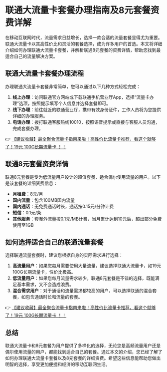 # 联通大流量卡套餐办理指南及8元套餐资费详解

在移动互联网时代，流量需求日益增长，选择一款合适的流量套餐显得尤为重要。联通大流量卡以其高性价比和灵活的套餐选择，成为许多用户的首选。本文将详细介绍如何办理联通大流量卡套餐，并解析联通8元套餐的资费详情，帮助您找到最适合自己的流量解决方案。

## 联通大流量卡套餐办理流程

办理联通大流量卡套餐非常简单，您可以通过以下几种方式轻松完成：

1. **线上办理**：访问联通官方网站或下载联通手机营业厅App，选择“流量卡办理”选项，按照提示填写个人信息并选择套餐即可。
2. **线下办理**：前往就近的联通营业厅，携带有效身份证件，工作人员将为您提供详细的办理服务。
3. **电话办理**：拨打联通客服热线10010，按照语音提示或直接与客服人员沟通，完成套餐办理。

👉 [【建议收藏】最全聚合流量卡指南来啦！高性价比流量卡推荐，看这个就够了！19元 100G长期流量卡 ！！](https://bit.ly/Liuliangka)

## 联通8元套餐资费详情

联通8元套餐是专为低流量用户设计的超值套餐，适合偶尔使用流量的用户。以下是该套餐的详细资费信息：

- **月租费**：8元/月
- **国内流量**：包含100MB国内流量
- **国内通话**：无免费通话时长，通话按0.15元/分钟计费
- **短信**：0.1元/条
- **其他服务**：套餐外流量按0.1元/MB计费，当月累计达到10元后，超出部分免费使用至1GB

## 如何选择适合自己的联通流量套餐

选择联通流量套餐时，建议您根据自身的实际需求进行选择：

1. **高流量用户**：如果您每月需要使用大量流量，建议选择联通大流量卡，如19元100G长期流量卡，性价比极高。
2. **低流量用户**：如果您每月流量需求较少，联通8元套餐是不错的选择，既能满足基本需求，又不会造成浪费。
3. **混合需求用户**：对于通话和流量需求都较高的用户，可以选择联通的混合套餐，如包含通话时长和流量的套餐。

👉 [【建议收藏】最全聚合流量卡指南来啦！高性价比流量卡推荐，看这个就够了！19元 100G长期流量卡 ！！](https://bit.ly/Liuliangka)

## 总结

联通大流量卡和8元套餐为用户提供了多样化的选择，无论您是高频流量用户还是偶尔使用流量的用户，都能找到适合自己的套餐。通过本文的介绍，您已经了解了如何办理联通大流量卡套餐以及8元套餐的详细资费。希望这些信息能帮助您做出明智的选择，享受更加便捷和经济的移动互联网生活。